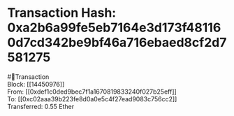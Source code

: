 
Transaction Hash: 0xa2b6a99fe5eb7164e3d173f481160d7cd342be9bf46a716ebaed8cf2d7581275
====================================================================================
  
#💸Transaction  
Block: [[14450976]]  
From: [[0xdef1c0ded9bec7f1a1670819833240f027b25eff]]  
To: [[0xc02aaa39b223fe8d0a0e5c4f27ead9083c756cc2]]  
Transferred: 0.55 Ether